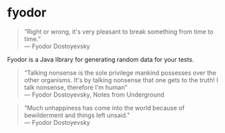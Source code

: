 fyodor
======

> “Right or wrong, it's very pleasant to break something from time to time.”   
> ― Fyodor Dostoyevsky

Fyodor is a Java library for generating random data for your tests.
 
> “Talking nonsense is the sole privilege mankind possesses over the other organisms. It's by talking nonsense that one gets to the truth! I talk nonsense, therefore I'm human”  
> ― Fyodor Dostoyevsky, Notes from Underground

> “Much unhappiness has come into the world because of bewilderment and things left unsaid.”   
> ― Fyodor Dostoyevsky